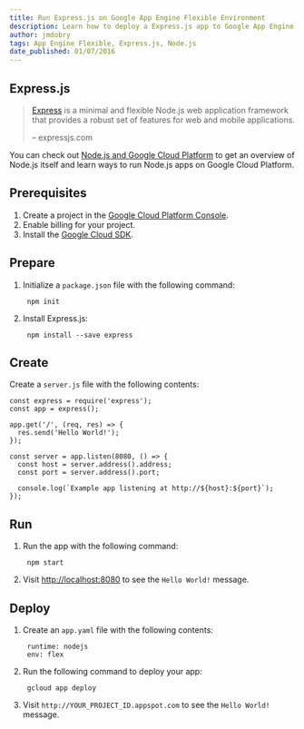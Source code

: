 ```yaml
---
title: Run Express.js on Google App Engine Flexible Environment
description: Learn how to deploy a Express.js app to Google App Engine flexible environment.
author: jmdobry
tags: App Engine Flexible, Express.js, Node.js
date_published: 01/07/2016
---
```

## Express.js

> [Express][express] is a minimal and flexible Node.js web
> application framework that provides a robust set of features for web and
> mobile applications.
>
> – expressjs.com

You can check out [Node.js and Google Cloud Platform][nodejs-gcp] to get an
overview of Node.js itself and learn ways to run Node.js apps on Google Cloud
Platform.

## Prerequisites

1. Create a project in the [Google Cloud Platform Console](https://console.cloud.google.com/).
1. Enable billing for your project.
1. Install the [Google Cloud SDK](https://cloud.google.com/sdk/).

## Prepare

1. Initialize a `package.json` file with the following command:

        npm init

1. Install Express.js:

        npm install --save express

## Create

Create a `server.js` file with the following contents:

    const express = require('express');
    const app = express();

    app.get('/', (req, res) => {
      res.send('Hello World!');
    });

    const server = app.listen(8080, () => {
      const host = server.address().address;
      const port = server.address().port;

      console.log(`Example app listening at http://${host}:${port}`);
    });

## Run

1. Run the app with the following command:

        npm start

1. Visit [http://localhost:8080](http://localhost:8080) to see the `Hello World!`
message.

## Deploy

1. Create an `app.yaml` file with the following contents:

        runtime: nodejs
        env: flex

1. Run the following command to deploy your app:

        gcloud app deploy

1. Visit `http://YOUR_PROJECT_ID.appspot.com` to see the `Hello World!` message.

[express]: http://expressjs.com
[nodejs-gcp]: running-nodejs-on-google-cloud
